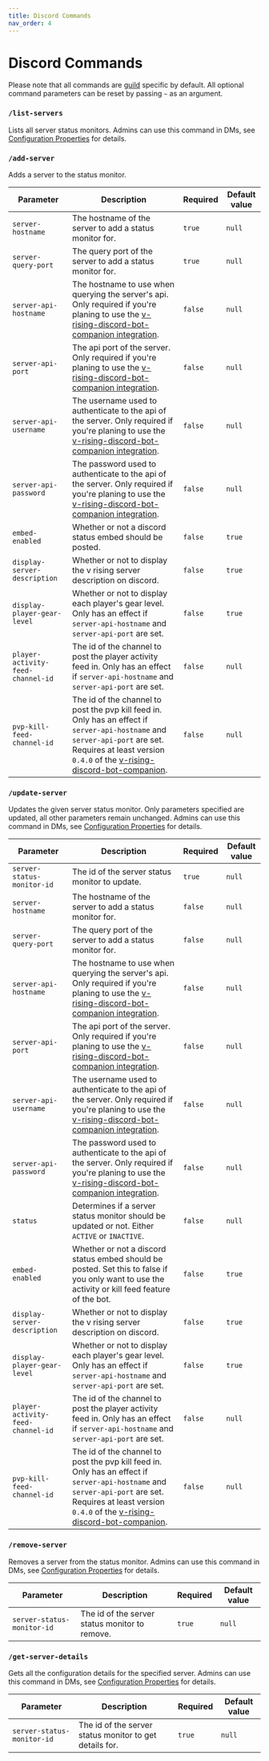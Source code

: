 ```yaml
---
title: Discord Commands
nav_order: 4
---
```


# Discord Commands

Please note that all commands are [guild](https://discord.com/developers/docs/resources/guild) specific by default.
All optional command parameters can be reset by passing `~` as an argument.

### `/list-servers`

Lists all server status monitors.
Admins can use this command in DMs, see [Configuration Properties](configuration-properties.md) for details.

### `/add-server`

Adds a server to the status monitor.

| Parameter                         | Description                                                                                                                                                                                                                 | Required | Default value |
|-----------------------------------|-----------------------------------------------------------------------------------------------------------------------------------------------------------------------------------------------------------------------------|----------|---------------|
| `server-hostname`                 | The hostname of the server to add a status monitor for.                                                                                                                                                                     | `true`   | `null`        |
| `server-query-port`               | The query port of the server to add a status monitor for.                                                                                                                                                                   | `true`   | `null`        |
| `server-api-hostname`             | The hostname to use when querying the server's api. Only required if you're planing to use the [v-rising-discord-bot-companion integration](bot-companion.md).                                                              | `false`  | `null`        |
| `server-api-port`                 | The api port of the server. Only required if you're planing to use the [v-rising-discord-bot-companion integration](bot-companion.md).                                                                                      | `false`  | `null`        |
| `server-api-username`             | The username used to authenticate to the api of the server. Only required if you're planing to use the [v-rising-discord-bot-companion integration](bot-companion.md).                                                      | `false`  | `null`        |
| `server-api-password`             | The password used to authenticate to the api of the server. Only required if you're planing to use the [v-rising-discord-bot-companion integration](bot-companion.md).                                                      | `false`  | `null`        |
| `embed-enabled`                   | Whether or not a discord status embed should be posted.                                                                                                                                                                     | `false`  | `true`        |
| `display-server-description`      | Whether or not to display the v rising server description on discord.                                                                                                                                                       | `false`  | `true`        |
| `display-player-gear-level`       | Whether or not to display each player's gear level. Only has an effect if `server-api-hostname` and `server-api-port` are set.                                                                                              | `false`  | `true`        |
| `player-activity-feed-channel-id` | The id of the channel to post the player activity feed in. Only has an effect if `server-api-hostname` and `server-api-port` are set.                                                                                       | `false`  | `null`        |
| `pvp-kill-feed-channel-id`        | The id of the channel to post the pvp kill feed in. Only has an effect if `server-api-hostname` and `server-api-port` are set. Requires at least version `0.4.0` of the [v-rising-discord-bot-companion](bot-companion.md). | `false`  | `null`        |

### `/update-server`

Updates the given server status monitor. Only parameters specified are updated, all other parameters remain unchanged.
Admins can use this command in DMs, see [Configuration Properties](configuration-properties.md) for details.

| Parameter                         | Description                                                                                                                                                                                                                 | Required | Default value |
|-----------------------------------|-----------------------------------------------------------------------------------------------------------------------------------------------------------------------------------------------------------------------------|----------|---------------|
| `server-status-monitor-id`        | The id of the server status monitor to update.                                                                                                                                                                              | `true`   | `null`        |
| `server-hostname`                 | The hostname of the server to add a status monitor for.                                                                                                                                                                     | `false`  | `null`        |
| `server-query-port`               | The query port of the server to add a status monitor for.                                                                                                                                                                   | `false`  | `null`        |
| `server-api-hostname`             | The hostname to use when querying the server's api. Only required if you're planing to use the [v-rising-discord-bot-companion integration](bot-companion.md).                                                              | `false`  | `null`        |
| `server-api-port`                 | The api port of the server. Only required if you're planing to use the [v-rising-discord-bot-companion integration](bot-companion.md).                                                                                      | `false`  | `null`        |
| `server-api-username`             | The username used to authenticate to the api of the server. Only required if you're planing to use the [v-rising-discord-bot-companion integration](bot-companion.md).                                                      | `false`  | `null`        |
| `server-api-password`             | The password used to authenticate to the api of the server. Only required if you're planing to use the [v-rising-discord-bot-companion integration](bot-companion.md).                                                      | `false`  | `null`        |
| `status`                          | Determines if a server status monitor should be updated or not. Either `ACTIVE` or `INACTIVE`.                                                                                                                              | `false`  | `null`        |
| `embed-enabled`                   | Whether or not a discord status embed should be posted. Set this to false if you only want to use the activity or kill feed feature of the bot.                                                                             | `false`  | `true`        |
| `display-server-description`      | Whether or not to display the v rising server description on discord.                                                                                                                                                       | `false`  | `true`        |
| `display-player-gear-level`       | Whether or not to display each player's gear level. Only has an effect if `server-api-hostname` and `server-api-port` are set.                                                                                              | `false`  | `true`        |
| `player-activity-feed-channel-id` | The id of the channel to post the player activity feed in. Only has an effect if `server-api-hostname` and `server-api-port` are set.                                                                                       | `false`  | `null`        |
| `pvp-kill-feed-channel-id`        | The id of the channel to post the pvp kill feed in. Only has an effect if `server-api-hostname` and `server-api-port` are set. Requires at least version `0.4.0` of the [v-rising-discord-bot-companion](bot-companion.md). | `false`  | `null`        |

### `/remove-server`

Removes a server from the status monitor.
Admins can use this command in DMs, see [Configuration Properties](configuration-properties.md) for details.

| Parameter                  | Description                                    | Required | Default value |
|----------------------------|------------------------------------------------|----------|---------------|
| `server-status-monitor-id` | The id of the server status monitor to remove. | `true`   | `null`        |

### `/get-server-details`

Gets all the configuration details for the specified server.
Admins can use this command in DMs, see [Configuration Properties](configuration-properties.md) for details.

| Parameter                  | Description                                             | Required | Default value |
|----------------------------|---------------------------------------------------------|----------|---------------|
| `server-status-monitor-id` | The id of the server status monitor to get details for. | `true`   | `null`        |
